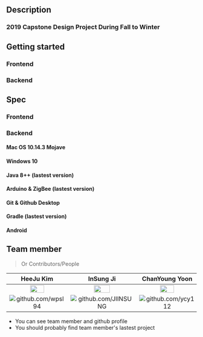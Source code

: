 ## Description

### 2019 Capstone Design Project During Fall to Winter

## Getting started

### Frontend

### Backend

## Spec

### Frontend

### Backend

#### Mac OS 10.14.3 Mojave

#### Windows 10

#### Java 8++ (lastest version)

#### Arduino & ZigBee (lastest version)

#### Git & Github Desktop

#### Gradle (lastest version)

#### Android

## Team member

> Or Contributors/People

| HeeJu Kim | InSung Ji | ChanYoung Yoon | HyeRim Jeong |
| :---: | :---: | :---: | :---: |
| <img src="https://avatars2.githubusercontent.com/u/19165180?s=460&v=4" width="50%"></img> | <img src="https://avatars1.githubusercontent.com/u/49591292?s=400&v=4" width="50%"></img>  | <img src="https://avatars3.githubusercontent.com/u/55451084?s=400&v=4" width="50%"></img>  | <img src="https://avatars3.githubusercontent.com/u/49262980?s=400&v=4" width="50%"></img>  |
| ![github.com/wpsl94](https://github.com/wpsl94 "https://github.com/wpsl94") | ![github.com/JIINSUNG](https://github.com/JIINSUNG "https://github.com/JIINSUNG") |![github.com/ycy112](https://github.com/ycy112 "https://github.com/ycy112")  | ![github.com/realrim](https://github.com/realrim "https://github.com/realrim") |   

- You can see team member and github profile
- You should probably find team member's lastest project
